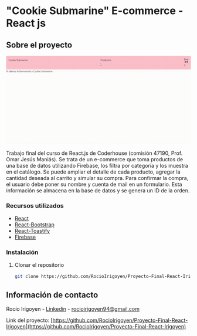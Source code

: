 # "Cookie Submarine" E-commerce - React js



## Sobre el proyecto

![](https://github.com/RocioIrigoyen/Preentrega1-Irigoyen/blob/main/rec-tab-_1_.gif)

Trabajo final del curso de React.js de Coderhouse (comisión 47190, Prof. Omar Jesús Maniás). Se trata de un e-commerce que toma productos de una base de datos utilizando Firebase, los filtra por categoría y los muestra en el catálogo. Se puede ampliar el detalle de cada producto, agregar la cantidad deseada al carrito y simular su compra. Para confirmar la compra, el usuario debe poner su nombre y cuenta de mail en un formulario. Esta información se almacena en la base de datos y se genera un ID de la orden.


### Recursos utilizados 

* [React](https://reactjs.org/)
* [React-Bootstrap](https://react-bootstrap.netlify.app/)
* [React-Toastify](https://fkhadra.github.io/react-toastify/introduction/)
* [Firebase](https://firebase.google.com/?hl=es-419)


### Instalación

1. Clonar el repositorio 
   ```sh
   git clone https://github.com/RocioIrigoyen/Proyecto-Final-React-Irigoyen.git
   ```

## Información de contacto

Rocío Irigoyen - [Linkedin](https://www.linkedin.com/in/rocio-irigoyen/) - rocioirigoyen94@gmail.com

Link del proyecto: [https://github.com/RocioIrigoyen/Proyecto-Final-React-Irigoyen](https://github.com/RocioIrigoyen/Proyecto-Final-React-Irigoyen)

